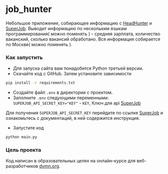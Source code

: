 # job_hunter
Небольшое приложение, собирающее информацию с [HeadHunter](https://hh.ru/) и [SuperJob](https://www.superjob.ru/).
Выводит информацию по нескольким языкам программирования( можно поменять ) - средняя зарплата, количество ваканский,
сколько вакансий обработано. Вся информация собирается по Москве( можно поменять ).
### Как запустить
* Для запуска сайта вам понадобится Python третьей версии.
* Скачайте код с GitHub. Затем установите зависимости
```sh
pip install -r requirements.txt
```
* Создайте файл `.env` в директории с проектом.
* Заполните `.env` следующими переменными:
  `SUPERJOB_API_SECRET_KEY="KEY"` - `KEY`, Ключ для api [SuperJob](https://api.superjob.ru/#password)
  
Для получения `SUPERJOB_API_SECRET_KEY` перейдите по ссылке [SuperJob](https://api.superjob.ru/#password) и
ознакомьтесь с документаций, в ней содержится инструкция.
* Запустите код
```sh
python main.py
```
### Цель проекта
Код написан в образовательных целях на онлайн-курсе для веб-разработчиков [dvmn.org](https://dvmn.org/modules/).

